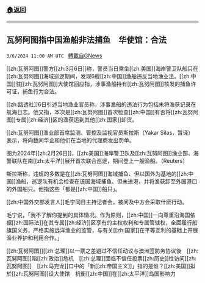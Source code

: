 ###  [:house:返回](README.md)
---


## 瓦努阿图指中国渔船非法捕鱼　华使馆：合法
`3/6/2024 11:00 AM UTC ` [轉載自GNews](https://gnews.org/articles/2370370)

[[zh:瓦努阿图]]警方[[zh:3月6日]]称，警员当日乘坐[[zh:美国]]海岸警卫队船只在[[zh:瓦努阿图]]海域巡逻期间，发现6艘[[zh:中国]]渔船违反当地渔业法。[[zh:中国]]驻[[zh:瓦努阿图]]大使馆回应指，涉事渔船持有[[zh:瓦努阿图]]核发的捕鱼许可证，捕鱼行为合法。

[[zh:路透社]]6日引述当地渔业官员称，涉事渔船的违法行为包括未将渔获记录在航海日志。他又指，本次是[[zh:瓦努阿图]]首次检查[[zh:中国]]有否将[[zh:瓦努阿图]]专属[[zh:经济]]区的渔获运到其他[[zh:国家]]卸货。

[[zh:瓦努阿图]]渔业部首席监测、管控及监视官员斯拉斯（Yakar Silas，暂译）表示，将向数间华企和他们在当地的代理商发出罚单。

图为2024年[[zh:2月26日]]，[[zh:美国]]海岸警卫队及[[zh:瓦努阿图]]渔业部、海警联队在南[[zh:太平洋]]展开首次联合巡逻，期间登上一艘渔船。（Reuters）

斯拉斯称，违规的多数是在[[zh:瓦努阿图]]海域捕鱼、但以国外为基地的[[zh:中国]]渔船，巡逻队有机会检查在该国海域捕鱼、但未进港，并将渔获卸至外国港口的外国船只。他指这些「都是[[zh:中国]]船只」。

[[zh:中国外交部发言人]]毛宁同日主持记者会，被问及中方会采取什麽行动。

毛宁说，「我不了解你提到的具体情况。作为原则，[[zh:中国]]一向尊重沿海国依据[[zh:国际法]]在其专属[[zh:经济]]区享有的主权权利和专属管辖权，全面履行船旗国义务，严格实施远洋渔业的监管，与有关[[zh:国家]]在平等互利的基础上开展渔业养护和利用合作。」

[[zh:瓦努阿图]][[zh:总理]]以一票之差避过不信任动议与澳洲签防务协议後　[[zh:瓦努阿图]]陷[[zh:政治]]危机　[[zh:总理]]面临不信任投票[[zh:历史]]性访问[[zh:瓦努阿图]]　[[zh:马克龙]]口中的「新[[zh:帝国主义]]」指的是谁？[[zh:美国]]拟於[[zh:瓦努阿图]]设大使馆　抗衡[[zh:中国]]在[[zh:太平洋]]岛国影响力
